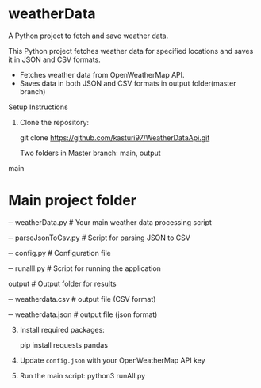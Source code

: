 # weatherData
A Python project to fetch and save weather data.

This Python project fetches weather data for specified locations and saves it in JSON and CSV formats.

- Fetches weather data from OpenWeatherMap API.
- Saves data in both JSON and CSV formats in output folder(master branch)

Setup Instructions

1. Clone the repository:

   git clone https://github.com/kasturi97/WeatherDataApi.git

   Two folders in Master branch:  main, output
 
main 

# Main project folder

─ weatherData.py         # Your main weather data processing script

─ parseJsonToCsv.py      # Script for parsing JSON to CSV

─ config.py              # Configuration file

─ runalll.py             # Script for running the application

output                   # Output folder for results

─ weatherdata.csv        # output file (CSV format)

─ weatherdata.json       # output file (json format)


                                  

3. Install required packages:
 
   pip install requests pandas
 
4. Update `config.json` with your OpenWeatherMap API key

5. Run the main script:
   python3 runAll.py
